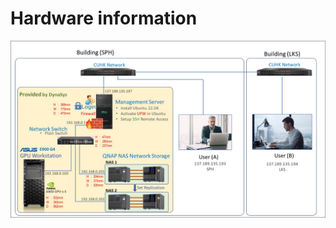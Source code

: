 # Hardware information

<div align=center><img width="2000" src="../images/architecture.jpg"/></div>
